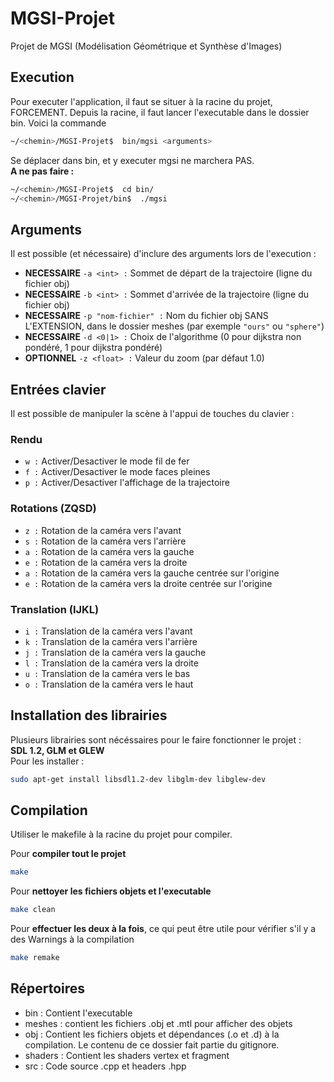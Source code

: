 # MGSI-Projet
Projet de MGSI (Modélisation Géométrique et Synthèse d'Images)

## Execution
Pour executer l'application, il faut se situer à la racine du projet, FORCEMENT. Depuis la racine, il faut lancer l'executable dans le dossier bin. Voici la commande 

```bash
~/<chemin>/MGSI-Projet$  bin/mgsi <arguments>
```

Se déplacer dans bin, et y executer mgsi ne marchera PAS.\
**A ne pas faire :**
```bash
~/<chemin>/MGSI-Projet$  cd bin/
~/<chemin>/MGSI-Projet/bin$  ./mgsi
```

## Arguments

Il est possible (et nécessaire) d'inclure des arguments lors de l'execution :

- **NECESSAIRE** `-a <int> :` Sommet de départ de la trajectoire (ligne du fichier obj)
- **NECESSAIRE** `-b <int> :` Sommet d'arrivée de la trajectoire (ligne du fichier obj)
- **NECESSAIRE** `-p "nom-fichier" :` Nom du fichier obj SANS L'EXTENSION, dans le dossier meshes (par exemple `"ours"` ou `"sphere"`)
- **NECESSAIRE** `-d <0|1> :` Choix de l'algorithme (0 pour dijkstra non pondéré, 1 pour dijkstra pondéré)
- **OPTIONNEL** `-z <float> :` Valeur du zoom (par défaut 1.0)

## Entrées clavier

Il est possible de manipuler la scène à l'appui de touches du clavier :

### Rendu

- `w :` Activer/Desactiver le mode fil de fer
- `f :` Activer/Desactiver le mode faces pleines
- `p :` Activer/Desactiver l'affichage de la trajectoire

### Rotations (ZQSD)

- `z :` Rotation de la caméra vers l'avant
- `s :` Rotation de la caméra vers l'arrière
- `a :` Rotation de la caméra vers la gauche
- `e :` Rotation de la caméra vers la droite
- `a :` Rotation de la caméra vers la gauche centrée sur l'origine
- `e :` Rotation de la caméra vers la droite centrée sur l'origine

### Translation (IJKL)

- `i :` Translation de la caméra vers l'avant
- `k :` Translation de la caméra vers l'arrière
- `j :` Translation de la caméra vers la gauche
- `l :` Translation de la caméra vers la droite
- `u :` Translation de la caméra vers le bas
- `o :` Translation de la caméra vers le haut

## Installation des librairies
Plusieurs librairies sont nécéssaires pour le faire fonctionner le projet :\
**SDL 1.2, GLM et GLEW**\
Pour les installer : 
```bash
sudo apt-get install libsdl1.2-dev libglm-dev libglew-dev    
```

## Compilation

Utiliser le makefile à la racine du projet pour compiler.

Pour **compiler tout le projet**
```bash
make
```

Pour **nettoyer les fichiers objets et l'executable**
```bash
make clean
```

Pour **effectuer les deux à la fois**, ce qui peut être utile pour vérifier s'il y a des Warnings à la compilation
```bash
make remake
```


## Répertoires
* bin : Contient l'executable
* meshes : contient les fichiers .obj et .mtl pour afficher des objets
* obj : Contient les fichiers objets et dépendances (.o et .d) à la compilation. Le contenu de ce dossier fait partie du gitignore.
* shaders : Contient les shaders vertex et fragment
* src : Code source .cpp et headers .hpp
